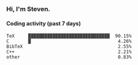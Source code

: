 ### Hi, I'm Steven.

#### Coding activity (past 7 days)
```
TeX     ▓▓▓▓▓▓▓▓▓▓▓▓▓▓▓▓▓▓▓▓▓▓▓▓▓▓▓▓▓▓  90.15%
C       ▓                                4.26%
BibTeX                                   2.55%
C++                                      2.21%
other                                    0.83%
```
